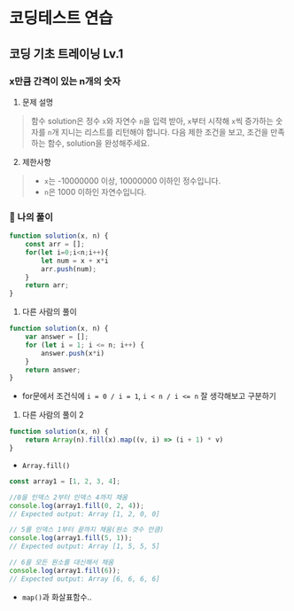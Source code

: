 # 코딩테스트 연습
## 코딩 기초 트레이닝 Lv.1

### x만큼 간격이 있는 n개의 숫자

1. 문제 설명
> 
> 함수 solution은 정수 `x`와 자연수 `n`을 입력 받아, `x`부터 시작해 `x`씩 증가하는 숫자를 `n`개 지니는 리스트를 리턴해야 합니다. 다음 제한 조건을 보고, 조건을 만족하는 함수, solution을 완성해주세요.

2. 제한사항
>- `x`는 -10000000 이상, 10000000 이하인 정수입니다.
>- `n`은 1000 이하인 자연수입니다.


### 🦈 나의 풀이
```javascript
function solution(x, n) {
    const arr = [];
    for(let i=0;i<n;i++){
        let num = x + x*i
        arr.push(num);
    }
    return arr;
}
```


1. 다른 사람의 풀이
```javascript
function solution(x, n) {
    var answer = [];
    for (let i = 1; i <= n; i++) {
        answer.push(x*i)
    }
    return answer;
}
```
- for문에서 조건식에 `i = 0 / i = 1`, `i < n / i <= n` 잘 생각해보고 구분하기


1. 다른 사람의 풀이 2
```javascript
function solution(x, n) {
    return Array(n).fill(x).map((v, i) => (i + 1) * v)
}
```
-  `Array.fill()`

```javascript
const array1 = [1, 2, 3, 4];

//0을 인덱스 2부터 인덱스 4까지 채움
console.log(array1.fill(0, 2, 4));
// Expected output: Array [1, 2, 0, 0]

// 5를 인덱스 1부터 끝까지 채움(원소 갯수 만큼)
console.log(array1.fill(5, 1));
// Expected output: Array [1, 5, 5, 5]

// 6을 모든 원소를 대신해서 채움
console.log(array1.fill(6));
// Expected output: Array [6, 6, 6, 6]
```
- `map()`과 화살표함수..